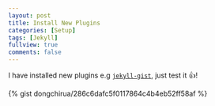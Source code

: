 ```yaml
---
layout: post
title: Install New Plugins
categories: [Setup]
tags: [Jekyll]
fullview: true
comments: false
---
```

I have installed new plugins e.g [`jekyll-gist`](https://github.com/jekyll/jekyll-gist), just test it :+1:!

{% gist dongchirua/286c6dafc5f0117864c4b4eb52ff58af %}
